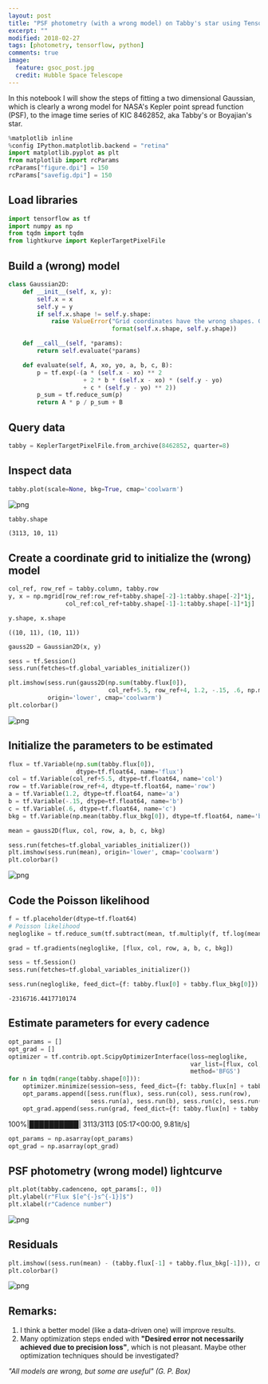 ```yaml
---
layout: post
title: "PSF photometry (with a wrong model) on Tabby's star using TensorFlow"
excerpt: ""
modified: 2018-02-27
tags: [photometry, tensorflow, python]
comments: true
image:
  feature: gsoc_post.jpg
  credit: Hubble Space Telescope
---
```


In this notebook I will show the steps of fitting a two dimensional
Gaussian, which is clearly a wrong model for NASA's Kepler point
spread function (PSF), to the image time series of KIC 8462852,
aka Tabby's or Boyajian's star.


```python
%matplotlib inline
%config IPython.matplotlib.backend = "retina"
import matplotlib.pyplot as plt
from matplotlib import rcParams
rcParams["figure.dpi"] = 150
rcParams["savefig.dpi"] = 150
```

## Load libraries


```python
import tensorflow as tf
import numpy as np
from tqdm import tqdm
from lightkurve import KeplerTargetPixelFile
```

## Build a (wrong) model


```python
class Gaussian2D:
    def __init__(self, x, y):
        self.x = x
        self.y = y
        if self.x.shape != self.y.shape:
            raise ValueError("Grid coordinates have the wrong shapes. Got {} and {}".
                             format(self.x.shape, self.y.shape))

    def __call__(self, *params):
        return self.evaluate(*params)

    def evaluate(self, A, xo, yo, a, b, c, B):
        p = tf.exp(-(a * (self.x - xo) ** 2
                     + 2 * b * (self.x - xo) * (self.y - yo)
                     + c * (self.y - yo) ** 2))
        p_sum = tf.reduce_sum(p)
        return A * p / p_sum + B
```

## Query data


```python
tabby = KeplerTargetPixelFile.from_archive(8462852, quarter=8)
```


## Inspect data


```python
tabby.plot(scale=None, bkg=True, cmap='coolwarm')
```







![png](../images/tabby/output_8_1.png)



```python
tabby.shape
```




    (3113, 10, 11)



## Create a coordinate grid to initialize the (wrong) model


```python
col_ref, row_ref = tabby.column, tabby.row
y, x = np.mgrid[row_ref:row_ref+tabby.shape[-2]-1:tabby.shape[-2]*1j,
                col_ref:col_ref+tabby.shape[-1]-1:tabby.shape[-1]*1j]
```


```python
y.shape, x.shape
```




    ((10, 11), (10, 11))




```python
gauss2D = Gaussian2D(x, y)
```


```python
sess = tf.Session()
sess.run(fetches=tf.global_variables_initializer())
```


```python
plt.imshow(sess.run(gauss2D(np.sum(tabby.flux[0]),
                            col_ref+5.5, row_ref+4, 1.2, -.15, .6, np.mean(tabby.flux_bkg[0]))),
           origin='lower', cmap='coolwarm')
plt.colorbar()
```





![png](../images/tabby/output_15_1.png)


## Initialize the parameters to be estimated


```python
flux = tf.Variable(np.sum(tabby.flux[0]),
                   dtype=tf.float64, name='flux')
col = tf.Variable(col_ref+5.5, dtype=tf.float64, name='col')
row = tf.Variable(row_ref+4, dtype=tf.float64, name='row')
a = tf.Variable(1.2, dtype=tf.float64, name='a')
b = tf.Variable(-.15, dtype=tf.float64, name='b')
c = tf.Variable(.6, dtype=tf.float64, name='c')
bkg = tf.Variable(np.mean(tabby.flux_bkg[0]), dtype=tf.float64, name='bkg')
```


```python
mean = gauss2D(flux, col, row, a, b, c, bkg)
```


```python
sess.run(fetches=tf.global_variables_initializer())
plt.imshow(sess.run(mean), origin='lower', cmap='coolwarm')
plt.colorbar()
```




![png](../images/tabby/output_19_1.png)


## Code the Poisson likelihood


```python
f = tf.placeholder(dtype=tf.float64)
# Poisson likelihood
negloglike = tf.reduce_sum(tf.subtract(mean, tf.multiply(f, tf.log(mean))))
```


```python
grad = tf.gradients(negloglike, [flux, col, row, a, b, c, bkg])
```


```python
sess = tf.Session()
sess.run(fetches=tf.global_variables_initializer())
```


```python
sess.run(negloglike, feed_dict={f: tabby.flux[0] + tabby.flux_bkg[0]})
```




    -2316716.4417710174



## Estimate parameters for every cadence


```python
opt_params = []
opt_grad = []
optimizer = tf.contrib.opt.ScipyOptimizerInterface(loss=negloglike,
                                                   var_list=[flux, col, row, a, b, c, bkg],
                                                   method='BFGS')
for n in tqdm(range(tabby.shape[0])):
    optimizer.minimize(session=sess, feed_dict={f: tabby.flux[n] + tabby.flux_bkg[n]})
    opt_params.append([sess.run(flux), sess.run(col), sess.run(row),
                       sess.run(a), sess.run(b), sess.run(c), sess.run(bkg)])
    opt_grad.append(sess.run(grad, feed_dict={f: tabby.flux[n] + tabby.flux_bkg[n]}))
```

   100%|██████████| 3113/3113 [05:17<00:00,  9.81it/s]


```python
opt_params = np.asarray(opt_params)
opt_grad = np.asarray(opt_grad)
```

## PSF photometry (wrong model) lightcurve


```python
plt.plot(tabby.cadenceno, opt_params[:, 0])
plt.ylabel(r"Flux $[e^{-}s^{-1}]$")
plt.xlabel(r"Cadence number")
```




![png](../images/tabby/output_29_1.png)


## Residuals


```python
plt.imshow((sess.run(mean) - (tabby.flux[-1] + tabby.flux_bkg[-1])), cmap='coolwarm', origin='lower')
plt.colorbar()
```



![png](../images/tabby/output_31_1.png)


## Remarks:

1. I think a better model (like a data-driven one) will improve results.
2. Many optimization steps ended with **"Desired error not necessarily achieved due to precision loss"**,
which is not pleasant. Maybe other optimization techniques should be investigated?

*"All models are wrong, but some are useful" (G. P. Box)*
